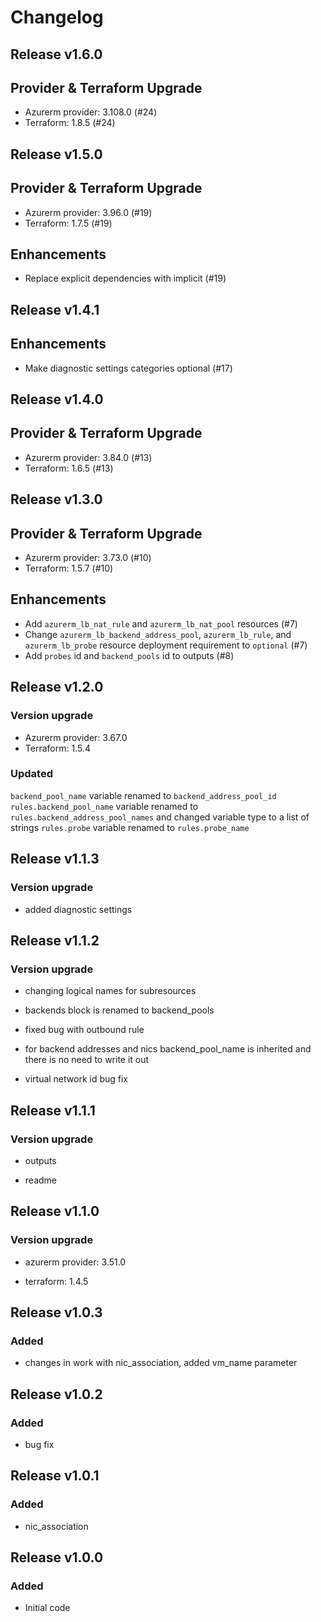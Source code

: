 # Changelog

## Release v1.6.0

## Provider & Terraform Upgrade
- Azurerm provider: 3.108.0 (#24)
- Terraform: 1.8.5 (#24)
   
## Release v1.5.0

## Provider & Terraform Upgrade

- Azurerm provider: 3.96.0 (#19)
- Terraform: 1.7.5 (#19)

## Enhancements

- Replace explicit dependencies with implicit (#19)
   
## Release v1.4.1

## Enhancements

- Make diagnostic settings categories optional (#17)


   
## Release v1.4.0

## Provider & Terraform Upgrade
- Azurerm provider: 3.84.0 (#13)
- Terraform: 1.6.5 (#13)
   
## Release v1.3.0

## Provider & Terraform Upgrade

- Azurerm provider: 3.73.0 (#10)
- Terraform: 1.5.7 (#10)

## Enhancements

- Add `azurerm_lb_nat_rule` and `azurerm_lb_nat_pool` resources (#7)
- Change `azurerm_lb_backend_address_pool`, `azurerm_lb_rule`, and `azurerm_lb_probe` resource deployment requirement to `optional` (#7)
- Add `probes` id and `backend_pools` id to outputs (#8)


   
## Release v1.2.0

### Version upgrade
-	Azurerm provider: 3.67.0
-	Terraform: 1.5.4
### Updated
`backend_pool_name` variable renamed to `backend_address_pool_id`
`rules.backend_pool_name` variable renamed to `rules.backend_address_pool_names` and changed variable type to a list of strings
`rules.probe` variable renamed to `rules.probe_name`

   
## Release v1.1.3

### Version upgrade

- added diagnostic settings
   
## Release v1.1.2

### Version upgrade

- changing logical names for subresources

- backends block is renamed to backend_pools

- fixed bug with outbound rule

- for backend addresses and nics  backend_pool_name is inherited and there is no need to write it out

- virtual network id bug fix


   
## Release v1.1.1

### Version upgrade

- outputs

- readme
   
## Release v1.1.0

### Version upgrade

- azurerm provider: 3.51.0

- terraform: 1.4.5
   
## Release v1.0.3

### Added
- changes in work with nic_association, added vm_name parameter
   
## Release v1.0.2

### Added
- bug fix
   
## Release v1.0.1

### Added
- nic_association
   
## Release v1.0.0

### Added
- Initial code
   